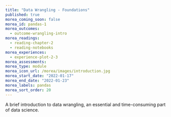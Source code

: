 ```yaml
---
title: "Data Wrangling - Foundations"
published: true
morea_coming_soon: false
morea_id: pandas-1
morea_outcomes:
  - outcome-wrangling-intro
morea_readings:
  - reading-chapter-2
  - reading-notebooks
morea_experiences:
  - experience-plot-2-3
morea_assessments:
morea_type: module
morea_icon_url: /morea/images/introduction.jpg
morea_start_date: "2022-01-17"
morea_end_date: "2022-01-23"
morea_labels: pandas
morea_sort_order: 20
---
```


A brief introduction to data wrangling, an essential and time-consuming part of data science.